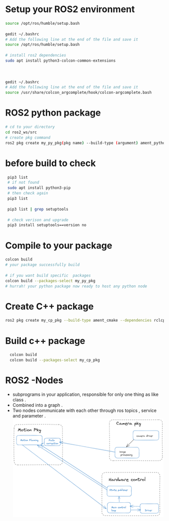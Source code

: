# Setup your ROS2 environment
```bash
source /opt/ros/humble/setup.bash

gedit ~/.bashrc
# Add the following line at the end of the file and save it
source /opt/ros/humble/setup.bash

# install ros2 dependencies 
sudo apt install python3-colcon-common-extensions



gedit ~/.bashrc
# Add the following line at the end of the file and save it
source /usr/share/colcon_argcomplete/hook/colcon-argcomplete.bash
```
# ROS2 python package 
```bash
# cd to your directory 
cd ros2_ws/src
# create pkg command 
ros2 pkg create my_py_pkg(pkg name) --build-type (argument) ament_python --dependencies rclpy

```
 
# before build to check 
```bash
 pip3 list 
 # if not found 
 sudo apt install python3-pip
 # then check again 
 pip3 list 

 pip3 list | grep setuptools 

 # check verison and upgrade 
 pip3 install setuptools==version no

```
# Compile to your package
```bash
colcon build 
# your package successfully build 

# if you want build specific  packages
colcon build --packages-select my_py_pkg 
# hurrah! your python package now ready to host any python node 
```
# Create C++ package 
```bash
ros2 pkg create my_cp_pkg --build-type ament_cmake --dependencies rclcpp
```
# Build c++ package 
```bash
  colcon build 
  colcon build --packages-select my_cp_pkg
```
# ROS2 -Nodes 
* subprograms in your application, responsible for only one thing as like class .
* Combined into a graph .
* Two nodes communicate with each other through ros topics , service and parameter .
![Alt text](image-1.png)